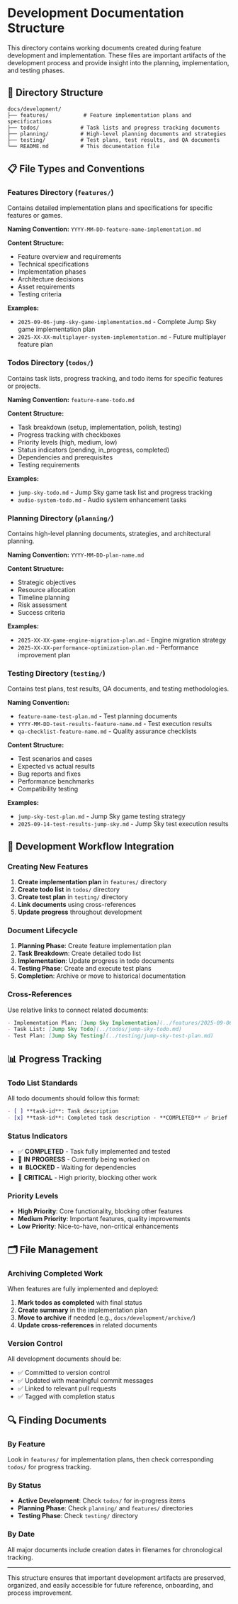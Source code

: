 # Development Documentation Structure

This directory contains working documents created during feature development and implementation. These files are important artifacts of the development process and provide insight into the planning, implementation, and testing phases.

## 📁 Directory Structure

```
docs/development/
├── features/           # Feature implementation plans and specifications
├── todos/             # Task lists and progress tracking documents  
├── planning/          # High-level planning documents and strategies
├── testing/           # Test plans, test results, and QA documents
└── README.md          # This documentation file
```

## 📋 File Types and Conventions

### Features Directory (`features/`)
Contains detailed implementation plans and specifications for specific features or games.

**Naming Convention:** `YYYY-MM-DD-feature-name-implementation.md`

**Content Structure:**
- Feature overview and requirements
- Technical specifications
- Implementation phases
- Architecture decisions
- Asset requirements
- Testing criteria

**Examples:**
- `2025-09-06-jump-sky-game-implementation.md` - Complete Jump Sky game implementation plan
- `2025-XX-XX-multiplayer-system-implementation.md` - Future multiplayer feature plan

### Todos Directory (`todos/`)
Contains task lists, progress tracking, and todo items for specific features or projects.

**Naming Convention:** `feature-name-todo.md`

**Content Structure:**
- Task breakdown (setup, implementation, polish, testing)
- Progress tracking with checkboxes
- Priority levels (high, medium, low)
- Status indicators (pending, in_progress, completed)
- Dependencies and prerequisites
- Testing requirements

**Examples:**
- `jump-sky-todo.md` - Jump Sky game task list and progress tracking
- `audio-system-todo.md` - Audio system enhancement tasks

### Planning Directory (`planning/`)
Contains high-level planning documents, strategies, and architectural planning.

**Naming Convention:** `YYYY-MM-DD-plan-name.md`

**Content Structure:**
- Strategic objectives
- Resource allocation
- Timeline planning
- Risk assessment
- Success criteria

**Examples:**
- `2025-XX-XX-game-engine-migration-plan.md` - Engine migration strategy
- `2025-XX-XX-performance-optimization-plan.md` - Performance improvement plan

### Testing Directory (`testing/`)
Contains test plans, test results, QA documents, and testing methodologies.

**Naming Convention:** 
- `feature-name-test-plan.md` - Test planning documents
- `YYYY-MM-DD-test-results-feature-name.md` - Test execution results
- `qa-checklist-feature-name.md` - Quality assurance checklists

**Content Structure:**
- Test scenarios and cases
- Expected vs actual results
- Bug reports and fixes
- Performance benchmarks
- Compatibility testing

**Examples:**
- `jump-sky-test-plan.md` - Jump Sky game testing strategy
- `2025-09-14-test-results-jump-sky.md` - Jump Sky test execution results

## 🔄 Development Workflow Integration

### Creating New Features
1. **Create implementation plan** in `features/` directory
2. **Create todo list** in `todos/` directory  
3. **Create test plan** in `testing/` directory
4. **Link documents** using cross-references
5. **Update progress** throughout development

### Document Lifecycle
1. **Planning Phase**: Create feature implementation plan
2. **Task Breakdown**: Create detailed todo list
3. **Implementation**: Update progress in todo documents
4. **Testing Phase**: Create and execute test plans
5. **Completion**: Archive or move to historical documentation

### Cross-References
Use relative links to connect related documents:
```markdown
- Implementation Plan: [Jump Sky Implementation](../features/2025-09-06-jump-sky-game-implementation.md)
- Task List: [Jump Sky Todo](../todos/jump-sky-todo.md)
- Test Plan: [Jump Sky Testing](../testing/jump-sky-test-plan.md)
```

## 📊 Progress Tracking

### Todo List Standards
All todo documents should follow this format:
```markdown
- [ ] **task-id**: Task description
- [x] **task-id**: Completed task description - **COMPLETED** ✅ Brief completion note
```

### Status Indicators
- ✅ **COMPLETED** - Task fully implemented and tested
- 🔄 **IN PROGRESS** - Currently being worked on
- ⏸️ **BLOCKED** - Waiting for dependencies
- 🔴 **CRITICAL** - High priority, blocking other work

### Priority Levels
- **High Priority**: Core functionality, blocking other features
- **Medium Priority**: Important features, quality improvements
- **Low Priority**: Nice-to-have, non-critical enhancements

## 🗂️ File Management

### Archiving Completed Work
When features are fully implemented and deployed:
1. **Mark todos as completed** with final status
2. **Create summary** in the implementation plan
3. **Move to archive** if needed (e.g., `docs/development/archive/`)
4. **Update cross-references** in related documents

### Version Control
All development documents should be:
- ✅ Committed to version control
- ✅ Updated with meaningful commit messages
- ✅ Linked to relevant pull requests
- ✅ Tagged with completion status

## 🔍 Finding Documents

### By Feature
Look in `features/` for implementation plans, then check corresponding `todos/` for progress tracking.

### By Status
- **Active Development**: Check `todos/` for in-progress items
- **Planning Phase**: Check `planning/` and `features/` directories
- **Testing Phase**: Check `testing/` directory

### By Date
All major documents include creation dates in filenames for chronological tracking.

---

This structure ensures that important development artifacts are preserved, organized, and easily accessible for future reference, onboarding, and process improvement.
